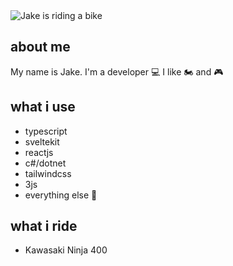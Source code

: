 <img src="bike.gif" alt="Jake is riding a bike">

## about me

My name is Jake.
I'm a developer 💻
I like 🏍️ and 🎮


## what i use
- typescript 
- sveltekit
- reactjs
- c#/dotnet
- tailwindcss
- 3js
- everything else 🧺

## what i ride
- Kawasaki Ninja 400